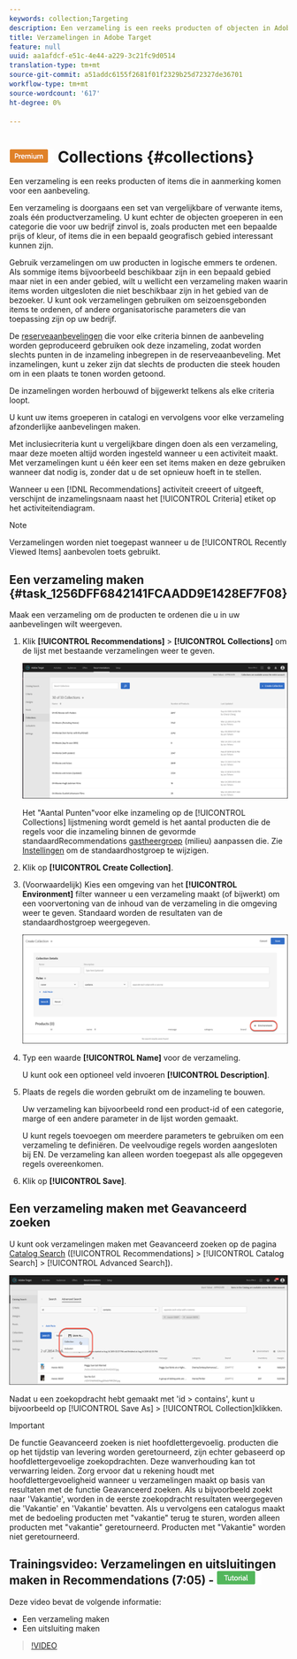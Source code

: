 ```yaml
---
keywords: collection;Targeting
description: Een verzameling is een reeks producten of objecten in Adobe Target die in aanmerking komen voor een aanbeveling.
title: Verzamelingen in Adobe Target
feature: null
uuid: aa1afdcf-e51c-4e44-a229-3c21fc9d0514
translation-type: tm+mt
source-git-commit: a51addc6155f2681f01f2329b25d72327de36701
workflow-type: tm+mt
source-wordcount: '617'
ht-degree: 0%

---
```



# ![PREMIUM](/help/assets/premium.png) Collections {#collections}

Een verzameling is een reeks producten of items die in aanmerking komen voor een aanbeveling.

Een verzameling is doorgaans een set van vergelijkbare of verwante items, zoals één productverzameling. U kunt echter de objecten groeperen in een categorie die voor uw bedrijf zinvol is, zoals producten met een bepaalde prijs of kleur, of items die in een bepaald geografisch gebied interessant kunnen zijn.

Gebruik verzamelingen om uw producten in logische emmers te ordenen. Als sommige items bijvoorbeeld beschikbaar zijn in een bepaald gebied maar niet in een ander gebied, wilt u wellicht een verzameling maken waarin items worden uitgesloten die niet beschikbaar zijn in het gebied van de bezoeker. U kunt ook verzamelingen gebruiken om seizoensgebonden items te ordenen, of andere organisatorische parameters die van toepassing zijn op uw bedrijf.

De [reserveaanbevelingen](/help/c-recommendations/c-algorithms/backup-recs.md) die voor elke criteria binnen de aanbeveling worden geproduceerd gebruiken ook deze inzameling, zodat worden slechts punten in de inzameling inbegrepen in de reserveaanbeveling. Met inzamelingen, kunt u zeker zijn dat slechts de producten die steek houden om in een plaats te tonen worden getoond.

De inzamelingen worden herbouwd of bijgewerkt telkens als elke criteria loopt.

U kunt uw items groeperen in catalogi en vervolgens voor elke verzameling afzonderlijke aanbevelingen maken.

Met inclusiecriteria kunt u vergelijkbare dingen doen als een verzameling, maar deze moeten altijd worden ingesteld wanneer u een activiteit maakt. Met verzamelingen kunt u één keer een set items maken en deze gebruiken wanneer dat nodig is, zonder dat u de set opnieuw hoeft in te stellen.

Wanneer u een [!DNL Recommendations] activiteit creeert of uitgeeft, verschijnt de inzamelingsnaam naast het [!UICONTROL Criteria] etiket op het activiteitendiagram.

>[!NOTE]
>
>Verzamelingen worden niet toegepast wanneer u de [!UICONTROL Recently Viewed Items] aanbevolen toets gebruikt.

## Een verzameling maken {#task_1256DFF6842141FCAADD9E1428EF7F08}

Maak een verzameling om de producten te ordenen die u in uw aanbevelingen wilt weergeven.

1. Klik **[!UICONTROL Recommendations]** > **[!UICONTROL Collections]** om de lijst met bestaande verzamelingen weer te geven.

   ![Verzamelingslijst](assets/collections_list.png)

   Het &quot;Aantal Punten&quot;voor elke inzameling op de [!UICONTROL Collections] lijstmening wordt gemeld is het aantal producten die de regels voor die inzameling binnen de gevormde standaardRecommendations [gastheergroep](/help/administrating-target/hosts.md) (milieu) aanpassen die. Zie [Instellingen](../../c-recommendations/plan-implement.md#concept_C1E1E2351413468692D6C21145EF0B84) om de standaardhostgroep te wijzigen.

1. Klik op **[!UICONTROL Create Collection]**.

1. (Voorwaardelijk) Kies een omgeving van het **[!UICONTROL Environment]** filter wanneer u een verzameling maakt (of bijwerkt) om een voorvertoning van de inhoud van de verzameling in die omgeving weer te geven. Standaard worden de resultaten van de standaardhostgroep weergegeven.

   ![Verzameling maken](/help/c-recommendations/c-products/assets/CreateCollection.png)

1. Typ een waarde **[!UICONTROL Name]** voor de verzameling.

   U kunt ook een optioneel veld invoeren **[!UICONTROL Description]**.

1. Plaats de regels die worden gebruikt om de inzameling te bouwen.

   Uw verzameling kan bijvoorbeeld rond een product-id of een categorie, marge of een andere parameter in de lijst worden gemaakt.

   U kunt regels toevoegen om meerdere parameters te gebruiken om een verzameling te definiëren. De veelvoudige regels worden aangesloten bij EN. De verzameling kan alleen worden toegepast als alle opgegeven regels overeenkomen.

1. Klik op **[!UICONTROL Save]**.

## Een verzameling maken met Geavanceerd zoeken

U kunt ook verzamelingen maken met Geavanceerd zoeken op de pagina [Catalog Search](/help/c-recommendations/c-products/catalog-search.md) ([!UICONTROL Recommendations] > [!UICONTROL Catalog Search] > [!UICONTROL Advanced Search]).

![Opslaan als dialoogvenster](/help/c-recommendations/c-products/assets/save-as-dialog.png)

Nadat u een zoekopdracht hebt gemaakt met &#39;id > contains&#39;, kunt u bijvoorbeeld op [!UICONTROL Save As] > [!UICONTROL Collection]klikken.

>[!IMPORTANT]
>
>De functie Geavanceerd zoeken is niet hoofdlettergevoelig. producten die op het tijdstip van levering worden geretourneerd, zijn echter gebaseerd op hoofdlettergevoelige zoekopdrachten. Deze wanverhouding kan tot verwarring leiden. Zorg ervoor dat u rekening houdt met hoofdlettergevoeligheid wanneer u verzamelingen maakt op basis van resultaten met de functie Geavanceerd zoeken. Als u bijvoorbeeld zoekt naar &#39;Vakantie&#39;, worden in de eerste zoekopdracht resultaten weergegeven die &#39;Vakantie&#39; en &#39;Vakantie&#39; bevatten. Als u vervolgens een catalogus maakt met de bedoeling producten met &quot;vakantie&quot; terug te sturen, worden alleen producten met &quot;vakantie&quot; geretourneerd. Producten met &quot;Vakantie&quot; worden niet geretourneerd.

## Trainingsvideo: Verzamelingen en uitsluitingen maken in Recommendations (7:05) - ![Zelfstudie](/help/assets/tutorial.png)

Deze video bevat de volgende informatie:

* Een verzameling maken
* Een uitsluiting maken

>[!VIDEO](https://video.tv.adobe.com/v/27689)